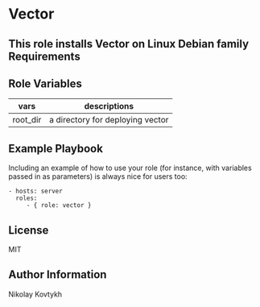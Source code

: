 Vector
=========

This role installs Vector on Linux Debian family
Requirements
------------


Role Variables
--------------

| vars | descriptions |
|-------|--------------|
| root_dir | a directory for deploying vector |

Example Playbook
----------------

Including an example of how to use your role (for instance, with variables passed in as parameters) is always nice for users too:

    - hosts: server
      roles:
         - { role: vector }

License
-------

MIT

Author Information
------------------

Nikolay Kovtykh